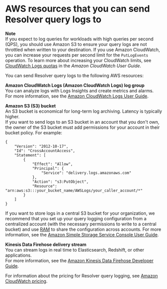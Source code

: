 # AWS resources that you can send Resolver query logs to<a name="resolver-query-logs-choosing-target-resource"></a>

**Note**  
If you expect to log queries for workloads with high queries per second \(QPS\), you should use Amazon S3 to ensure your query logs are not throttled when written to your destination\. If you use Amazon CloudWatch, you can increase your requests per second limit for the `PutLogEvents` operation\. To learn more about increasing your CloudWatch limits, see [CloudWatch Logs quotas](https://docs.aws.amazon.com/AmazonCloudWatch/latest/logs/cloudwatch_limits_cwl.html) in the *Amazon CloudWatch User Guide*\.

You can send Resolver query logs to the following AWS resources:

**Amazon CloudWatch Logs \(Amazon CloudWatch Logs\) log group**  
You can analyze logs with Logs Insights and create metrics and alarms\.  
For more information, see the [Amazon CloudWatch Logs User Guide](https://docs.aws.amazon.com/AmazonCloudWatch/latest/logs/)\.

**Amazon S3 \(S3\) bucket**  
An S3 bucket is economical for long\-term log archiving\. Latency is typically higher\.  
If you want to send logs to an S3 bucket in an account that you don't own, the owner of the S3 bucket must add permissions for your account in their bucket policy\. For example:  

```
{
    "Version": "2012-10-17",
    "Id": "CrossAccountAccess",
    "Statement": [
        {
            "Effect": "Allow",
            "Principal": {
                "Service": "delivery.logs.amazonaws.com"
            },
            "Action": "s3:PutObject",
            "Resource": "arn:aws:s3:::your_bucket_name/AWSLogs/your_caller_account/*"
        }
    ]
}
```
 If you want to store logs in a central S3 bucket for your organization, we recommend that you set up your query logging configuration from a centralized account \(with the necessary permissions to write to a central bucket\) and use [RAM](query-logging-configurations-managing-sharing.md) to share the configuration across accounts\.
For more information, see the [Amazon Simple Storage Service Console User Guide](https://docs.aws.amazon.com/AmazonS3/latest/user-guide/)\.

**Kinesis Data Firehose delivery stream**  
You can stream logs in real time to Elasticsearch, Redshift, or other applications\.  
For more information, see the [Amazon Kinesis Data Firehose Developer Guide](https://docs.aws.amazon.com/firehose/latest/dev/)\.

For information about the pricing for Resolver query logging, see [Amazon CloudWatch pricing](http://aws.amazon.com/cloudwatch/pricing/)\.